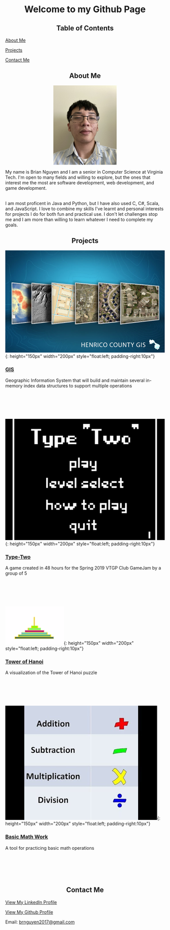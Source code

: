 <h1 align="center">Welcome to my Github Page</h1>

<h2 align="center">Table of Contents</h2>

<a href="#about">About Me</a>
  
<a href="#projects">Projects</a>
  
<a href="#contact">Contact Me</a>

<h2 align="center" id="about">About Me</h2>
<p align="center">
<img src="/images/me.jpg" align="center" width="200" height="250">
</p>
My name is Brian Nguyen and I am a senior in Computer Science at Virginia Tech. I'm open to many fields and willing to explore, but the ones that interest me the most are software development, web development, and game development. 
<br><br>

I am most proficent in Java and Python, but I have also used C, C#, Scala, and JavaScript. I love to combine my skills I've learnt and personal interests for projects I do for both fun and practical use. I don't let challenges stop me and I am more than willing to learn whatever I need to complete my goals.

<h2 align="center" id="projects">Projects</h2>

![GIS](/pages/GIS/images/Henrico_County_GIS.jpg){: height="150px" width="200px" style="float:left; padding-right:10px"} 
### [GIS](/pages/GIS/GIS.md) 

Geographic Information System that will build and maintain several in-memory index data structures to support multiple operations

<br><br>
<br><br>

![Type-Two](/pages/Type-Two/images/Title_Screen.PNG){: height="150px" width="200px" style="float:left; padding-right:10px"} 
### [Type-Two](/pages/Type-Two/Type-Two.md) 

A game created in 48 hours for the Spring 2019 VTGP Club GameJam by a group of 5

<br><br>
<br><br>


![Tower-Of-Hanoi](/pages/Tower-of-Hanoi/images/Tower_of_Hanoi_img.PNG){: height="150px" width="200px" style="float:left; padding-right:10px"} 
### [Tower of Hanoi](/pages/Tower-of-Hanoi/Tower-of-Hanoi.md) 

A visualization of the Tower of Hanoi puzzle

<br><br>
<br><br>

![Basic-Math-Work](/pages/Basic-Math-Work/images/4-basic-operations.jpg){: height="150px" width="200px" style="float:left; padding-right:10px"} 
### [Basic Math Work](/pages/Basic-Math-Work/Basic-Math-Work.md) 

A tool for practicing basic math operations

<br><br>
<br><br>




<h2 align="center" id="contact">Contact Me</h2>
  
<a href="https://www.linkedin.com/in/brian-nguyen-2000/">View My LinkedIn Profile</a>

<a href="https://www.github.com/Lin1ey">View My Github Profile</a>

Email: brnguyen2017@gmail.com

